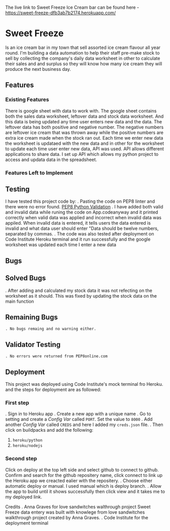 The live link to Sweet Freeze Ice Cream bar can be found here - <https://sweet-freeze-dfb3ab7b2174.herokuapp.com/>

# Sweet Freeze 
Is an ice cream bar in my town that sell assorted ice cream flavour all year round.
I'm building a data automation to help their staff pre-make stock to sell by collecting the company's daily data worksheet in other to calculate their sales and and surplus so they will know how many ice cream they will produce the next business day.

## Features

### Existing Features
There is google sheet with data to work with. The google sheet contains both the sales data worksheet, leftover data and stock data worksheet. And this data is being updated any time user enters new data and the data.
The leftover data has both positive and negative number. The negative numbers are leftover ice cream that was thrown away while the positive numbers are extra ice cream made when the stock ran out.
Each time we enter new data the worksheet is updataed with the new data and in other for the worksheet to update each time user enter new data, API was used. API allows different applications to share data. I set up API which allows my python project to access and updata data in the spreadsheet. 

### Features Left to Implement

## Testing

I have tested this project code by:
  . Pasting the code on PEP8 linter and there were no error found. [PEP8 Python Validation](https://pep8ci.herokuapp.com/)
  . I have added both valid and invalid data while runing the code on App.codeanyway and it printed correctly when valid data was applied and incorrect when invalid data was appiled. When invalid data is entered, it tells users the data entered is invalid and what data user should enter "Data should be twelve numbers, separated by commas.
  . The code was also tested after deployment on Code Institute Heroku terminal and it run successfully and the google worksheet was updated each time I enter a new data

## Bugs
## Solved Bugs
   . After adding and calculated my stock data it was not refecting on the worksheet as it should. This was fixed by updating the stock data on the main function

## Remaining Bugs
    . No bugs remaing and no warning either.

## Validator Testing
    . No errors were returned from PEP8online.com    

## Deployment

This project was deployed using Code Institute's mock terminal fro Heroku. and the steps for deployment are as followed:
### First step
  . Sign in to Heroku app
  . Create a new app with a unique name
  . Go to setting and create a _Config Var_ called `PORT`. Set the value to `8000`
  . Add another _Config Var_ called `CREDS` and here I added my `creds.json` file.
  . Then click on  buildpacks and add the following:
1. `heroku/python`
2. `heroku/nodejs`
### Second step
  Click on deploy at the top left side and select github to connect to github. Confirm and search for the github repositery name, click connect to link up the Heroku app we creacted ealier with the repositery.
  . Choose either automatic deploy or manual. I used manual which is deploy branch.
  . Allow the app to build until it shows successfully then click view and it takes me to my deployed link.


Credits 
   . Anna Graves for love sandwitches walthrough project
Sweet Freeze data entery was built with knowlege from love sandwitches walkthrough project created by Anna Graves.
   . Code Institute for the deployment terminal